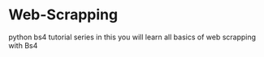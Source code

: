 # Web-Scrapping

python bs4 tutorial series
in this you will learn all basics of web scrapping
with Bs4
